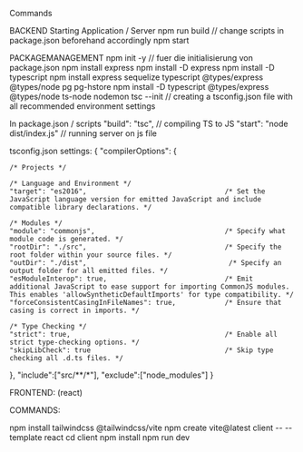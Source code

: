 Commands

BACKEND 
Starting Application / Server
npm run build // change scripts in package.json beforehand accordingly
npm start

PACKAGEMANAGEMENT
npm init -y // fuer die initialisierung von package.json
npm install express
npm install -D express 
npm install -D typescript
npm install express sequelize typescript @types/express @types/node pg pg-hstore
npm install -D typescript @types/express @types/node ts-node nodemon
tsc --init   // creating a tsconfig.json file with all recommended environment settings 

In package.json / scripts
    "build": "tsc", // compiling TS to JS 
    "start": "node dist/index.js"  // running server on js file


tsconfig.json settings: 
{
  "compilerOptions": {

    /* Projects */

    /* Language and Environment */
    "target": "es2016",                                  /* Set the JavaScript language version for emitted JavaScript and include compatible library declarations. */

    /* Modules */
    "module": "commonjs",                                /* Specify what module code is generated. */
    "rootDir": "./src",                                  /* Specify the root folder within your source files. */
    "outDir": "./dist",                                   /* Specify an output folder for all emitted files. */
    "esModuleInterop": true,                             /* Emit additional JavaScript to ease support for importing CommonJS modules. This enables 'allowSyntheticDefaultImports' for type compatibility. */
    "forceConsistentCasingInFileNames": true,            /* Ensure that casing is correct in imports. */

    /* Type Checking */
    "strict": true,                                      /* Enable all strict type-checking options. */
    "skipLibCheck": true                                 /* Skip type checking all .d.ts files. */
  },
  "include":["src/**/*"],
  "exclude":["node_modules"]
}

FRONTEND: (react)

COMMANDS: 

npm install tailwindcss @tailwindcss/vite
npm create vite@latest client -- --template react
cd client
npm install
npm run dev

